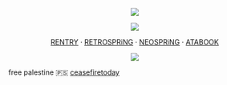 <p align="center">
<img src="https://files.catbox.moe/ynrirv.png"ex=6633d46c&is=663282ec&hm=259337d346199d87776791ec170801a253cbf972ed40197a8dbf089102076007&=&format=webp&quality=lossless">

<p align="center">
<img src="https://files.catbox.moe/10ilf5.gif">

<p align="center"

[RENTRY](https://rentry.co/invictusgenus) ‧ [RETROSPRiNG](https://retrospring.net/@deceasing) ‧ [NEOSPRiNG](https://neospring.org/@fennebat) ‧ [ATABOOK](https://fennebat.atabook.org/)
</p>

<p align="center">
<img src="https://files.catbox.moe/ozbdd0.png"ex=6633d474&is=663282f4&hm=7dc4c702d5a0b40cffca6f3cc9e7bb18406df5cabf5c3eb1c7e3e2160ea89669&=&format=webp&quality=lossless">

free palestine 🇵🇸
[ceasefiretoday](https://ceasefiretoday.com/)
